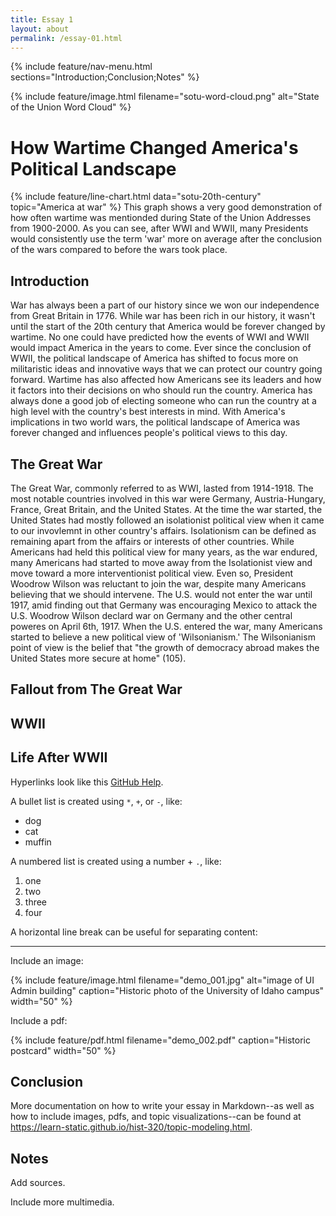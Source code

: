 ```yaml
---
title: Essay 1 
layout: about
permalink: /essay-01.html
---
```


{% include feature/nav-menu.html sections="Introduction;Conclusion;Notes" %}

{% include feature/image.html filename="sotu-word-cloud.png" alt="State of the Union Word Cloud" %}

# How Wartime Changed America's Political Landscape

{% include feature/line-chart.html data="sotu-20th-century" topic="America at war" %} 
This graph shows a very good demonstration of how often wartime was mentionded during State of the Union Addresses from 1900-2000. As you can see, after WWI and WWII, many Presidents would consistently use the term 'war' more on average after the conclusion of the wars compared to before the wars took place.


## Introduction

War has always been a part of our history since we won our independence from Great Britain in 1776. While war has been rich in our history, it wasn't until the start of the 20th century that America would be forever changed by wartime. No one could have predicted how the events of WWI and WWII would impact America in the years to come. Ever since the conclusion of WWII, the political landscape of America has shifted to focus more on militaristic ideas and innovative ways that we can protect our country going forward. Wartime has also affected how Americans see its leaders and how it factors into their decisions on who should run the country. America has always done a good job of electing someone who can run the country at a high level with the country's best interests in mind. With America's implications in two world wars, the political landscape of America was forever changed and influences people's political views to this day.


## The Great War

The Great War, commonly referred to as WWI, lasted from 1914-1918. The most notable countries involved in this war were Germany, Austria-Hungary, France, Great Britain, and the United States. At the time the war started, the United States had mostly followed an isolationist political view when it came to our invovlemnt in other country's affairs. Isolationism can be defined as remaining apart from the affairs or interests of other countries. While Americans had held this political view for many years, as the war endured, many Americans had started to move away from the Isolationist view and move toward a more interventionist political view. Even so, President Woodrow Wilson was reluctant to join the war, despite many Americans believing that we should intervene. The U.S. would not enter the war until 1917, amid finding out that Germany was encouraging Mexico to attack the U.S. Woodrow Wilson declard war on Germany and the other central poweres on April 6th, 1917. When the U.S. entered the war, many Americans started to believe a new political view of 'Wilsonianism.' The Wilsonianism point of view is the belief that "the growth of democracy abroad makes the United States more secure at home" (105).

## Fallout from The Great War



## WWII



## Life After WWII

Hyperlinks look like this [GitHub Help](https://help.github.com/).

A bullet list is created using `*`, `+`, or `-`, like:

- dog
- cat
- muffin

A numbered list is created using a number + `.`, like:

1. one
2. two
6. three
2. four

A horizontal line break can be useful for separating content:

----

Include an image:

{% include feature/image.html filename="demo_001.jpg" alt="image of UI Admin building" caption="Historic photo of the University of Idaho campus" width="50" %}

Include a pdf:

{% include feature/pdf.html filename="demo_002.pdf" caption="Historic postcard" width="50" %}

## Conclusion

More documentation on how to write your essay in Markdown--as well as how to include images, pdfs, and topic visualizations--can be found at <https://learn-static.github.io/hist-320/topic-modeling.html>.

## Notes

[^1]: Katie Kitamura, A Separation (New York: Riverhead Books, 2017), 25.

Add sources.

Include more multimedia.
